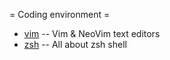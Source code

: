 = Coding environment =

- [vim](vim/index.md) -- Vim & NeoVim text editors
- [zsh](zsh/index.md) -- All about zsh shell
